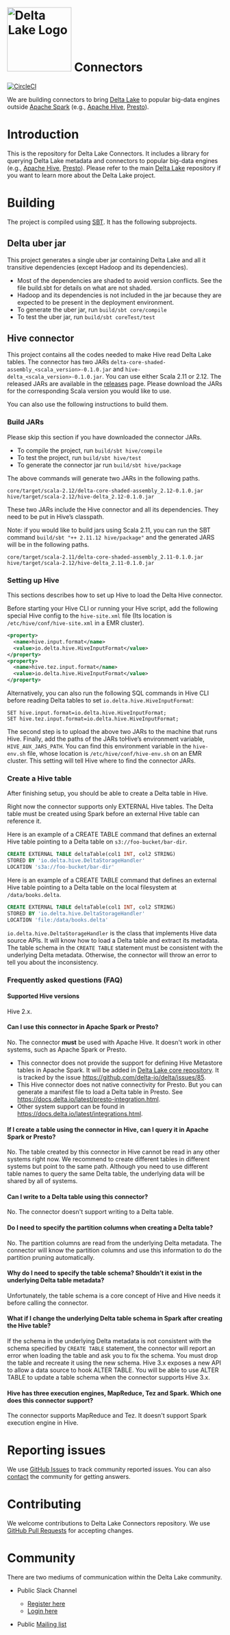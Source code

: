 # <img src="https://docs.delta.io/latest/_static/delta-lake-white.png" width="150" alt="Delta Lake Logo"></img> Connectors

[![CircleCI](https://circleci.com/gh/delta-io/connectors/tree/master.svg?style=svg)](https://circleci.com/gh/delta-io/connectors/tree/master)

We are building connectors to bring [Delta Lake](https://delta.io) to popular big-data engines outside [Apache Spark](https://spark.apache.org) (e.g., [Apache Hive](https://hive.apache.org/), [Presto](https://prestodb.io/)).

# Introduction

This is the repository for Delta Lake Connectors. It includes a library for querying Delta Lake metadata and connectors to popular big-data engines (e.g., [Apache Hive](https://hive.apache.org/), [Presto](https://prestodb.io/)). Please refer to the main [Delta Lake](https://github.com/delta-io/delta) repository if you want to learn more about the Delta Lake project.

# Building

The project is compiled using [SBT](https://www.scala-sbt.org/1.x/docs/Command-Line-Reference.html). It has the following subprojects.

## Delta uber jar

This project generates a single uber jar containing Delta Lake and all it transitive dependencies (except Hadoop and its dependencies).
- Most of the dependencies are shaded to avoid version conflicts. See the file build.sbt for details on what are not shaded.
- Hadoop and its dependencies is not included in the jar because they are expected to be present in the deployment environment.
- To generate the uber jar, run `build/sbt core/compile`
- To test the uber jar, run `build/sbt coreTest/test`

## Hive connector
This project contains all the codes needed to make Hive read Delta Lake tables. The connector has two JARs `delta-core-shaded-assembly_<scala_version>-0.1.0.jar` and `hive-delta_<scala_version>-0.1.0.jar`. You can use either Scala 2.11 or 2.12. The released JARs are available in the [releases](https://github.com/delta-io/connectors/releases) page. Please download the JARs for the corresponding Scala version you would like to use.

You can also use the following instructions to build them.

### Build JARs

Please skip this section if you have downloaded the connector JARs.

- To compile the project, run `build/sbt hive/compile`
- To test the project, run `build/sbt hive/test`
- To generate the connector jar run `build/sbt hive/package`

The above commands will generate two JARs in the following paths.

```
core/target/scala-2.12/delta-core-shaded-assembly_2.12-0.1.0.jar
hive/target/scala-2.12/hive-delta_2.12-0.1.0.jar
```

These two JARs include the Hive connector and all its dependencies. They need to be put in Hive’s classpath.

Note: if you would like to build jars using Scala 2.11, you can run the SBT command `build/sbt "++ 2.11.12 hive/package"` and the generated JARS will be in the following paths.

```
core/target/scala-2.11/delta-core-shaded-assembly_2.11-0.1.0.jar
hive/target/scala-2.12/hive-delta_2.11-0.1.0.jar
```

### Setting up Hive

This sections describes how to set up Hive to load the Delta Hive connector.

Before starting your Hive CLI or running your Hive script, add the following special Hive config to the `hive-site.xml` file (Its location is `/etc/hive/conf/hive-site.xml` in a EMR cluster).

```xml
<property>
  <name>hive.input.format</name>
  <value>io.delta.hive.HiveInputFormat</value>
</property>
<property>
  <name>hive.tez.input.format</name>
  <value>io.delta.hive.HiveInputFormat</value>
</property>
```

Alternatively, you can also run the following SQL commands in Hive CLI before reading Delta tables to set `io.delta.hive.HiveInputFormat`:

```
SET hive.input.format=io.delta.hive.HiveInputFormat;
SET hive.tez.input.format=io.delta.hive.HiveInputFormat;
```

The second step is to upload the above two JARs to the machine that runs Hive. Finally, add the paths of the JARs toHive’s environment variable, `HIVE_AUX_JARS_PATH`. You can find this environment variable in the `hive-env.sh` file, whose location is `/etc/hive/conf/hive-env.sh` on an EMR cluster. This setting will tell Hive where to find the connector JARs.

### Create a Hive table

After finishing setup, you should be able to create a Delta table in Hive.

Right now the connector supports only EXTERNAL Hive tables. The Delta table must be created using Spark before an external Hive table can reference it.

Here is an example of a CREATE TABLE command that defines an external Hive table pointing to a Delta table on `s3://foo-bucket/bar-dir`.

```SQL
CREATE EXTERNAL TABLE deltaTable(col1 INT, col2 STRING)
STORED BY 'io.delta.hive.DeltaStorageHandler'
LOCATION 's3a://foo-bucket/bar-dir'
```

Here is an  example of a CREATE TABLE command that defines an external Hive table pointing to a Delta table on the local filesystem at `/data/books.delta`.

```SQL
CREATE EXTERNAL TABLE deltaTable(col1 INT, col2 STRING)
STORED BY 'io.delta.hive.DeltaStorageHandler'
LOCATION 'file:/data/books.delta'
```


`io.delta.hive.DeltaStorageHandler` is the class that implements Hive data source APIs. It will know how to load a Delta table and extract its metadata. The table schema in the `CREATE TABLE` statement must be consistent with the underlying Delta metadata. Otherwise, the connector will throw an error to tell you about the inconsistency.

### Frequently asked questions (FAQ)

#### Supported Hive versions
Hive 2.x.

#### Can I use this connector in Apache Spark or Presto?
No. The connector **must** be used with Apache Hive. It doesn't work in other systems, such as Apache Spark or Presto.
- This connector does not provide the support for defining Hive Metastore tables in Apache Spark. It will be added in [Delta Lake core repository](https://github.com/delta-io/delta). It is tracked by the issue https://github.com/delta-io/delta/issues/85.
- This Hive connector does not native connectivity for Presto. But you can generate a manifest file to load a Delta table in Presto. See https://docs.delta.io/latest/presto-integration.html.
- Other system support can be found in https://docs.delta.io/latest/integrations.html.

#### If I create a table using the connector in Hive, can I query it in Apache Spark or Presto?
No. The table created by this connector in Hive cannot be read in any other systems right now. We recommend to create different tables in different systems but point to the same path. Although you need to use different table names to query the same Delta table, the underlying data will be shared by all of systems.

#### Can I write to a Delta table using this connector?
No. The connector doesn't support writing to a Delta table.

#### Do I need to specify the partition columns when creating a Delta table?
No. The partition columns are read from the underlying Delta metadata. The connector will know the partition columns and use this information to do the partition pruning automatically.

#### Why do I need to specify the table schema? Shouldn’t it exist in the underlying Delta table metadata?
Unfortunately, the table schema is a core concept of Hive and Hive needs it before calling the connector.

#### What if I change the underlying Delta table schema in Spark after creating the Hive table?
If the schema in the underlying Delta metadata is not consistent with the schema specified by `CREATE TABLE` statement, the connector will report an error when loading the table and ask you to fix the schema. You must drop the table and recreate it using the new schema. Hive 3.x exposes a new API to allow a data source to hook ALTER TABLE. You will be able to use ALTER TABLE to update a table schema when the connector supports Hive 3.x.

#### Hive has three execution engines, MapReduce, Tez and Spark. Which one does this connector support?
The connector supports MapReduce and Tez. It doesn't support Spark execution engine in Hive.

# Reporting issues

We use [GitHub Issues](https://github.com/delta-io/connectors/issues) to track community reported issues. You can also [contact](#community) the community for getting answers.

# Contributing

We welcome contributions to Delta Lake Connectors repository. We use [GitHub Pull Requests](https://github.com/delta-io/connectors/pulls) for accepting changes.

# Community

There are two mediums of communication within the Delta Lake community.

- Public Slack Channel
  - [Register here](https://join.slack.com/t/delta-users/shared_invite/enQtNTY1NDg0ODcxOTI1LWJkZGU3ZmQ3MjkzNmY2ZDM0NjNlYjE4MWIzYjg2OWM1OTBmMWIxZTllMjg3ZmJkNjIwZmE1ZTZkMmQ0OTk5ZjA)
  - [Login here](https://delta-users.slack.com/)

- Public [Mailing list](https://groups.google.com/forum/#!forum/delta-users)
